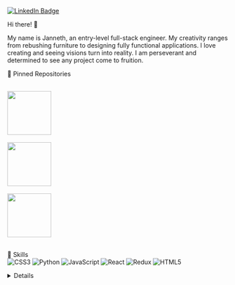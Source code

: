 
[![LinkedIn Badge](https://img.shields.io/badge/LinkedIn-Profile-informational?style=flat&logo=linkedin&logoColor=white&color=0D76A8)](https://www.linkedin.com/in/janneth-williams/)

Hi there! 👋

My name is Janneth, an entry-level full-stack engineer.  My creativity ranges from rebushing furniture to designing fully functional applications.  I love creating and seeing visions turn into reality. I am perseverant and determined to see any project come to fruition.


📌 Pinned Repositories

<br>

<a href="https://github.com/Lambda-School-Labs/PT17_merchant-marketplace-a-fe">
  <img align="center" style="margin:1rem 0.5rem, size: 0.5 rem, width="100" height="100"" src="https://images.unsplash.com/photo-1532079563951-0c8a7dacddb3?ixid=MnwxMjA3fDB8MHxwaG90by1wYWdlfHx8fGVufDB8fHx8&ixlib=rb-1.2.1&auto=format&fit=crop&w=1050&q=80" />
</a>

<br>
<br>
<a href="https://github.com/Build-Week-African-Marketplace-1-Jun-20">
  <img align="center" style="margin:0.5rem, width="100" height="100"" src="https://images.unsplash.com/photo-1575303093127-18b3c4ef8c41?ixid=MnwxMjA3fDB8MHxzZWFyY2h8Mnx8YWZyaWNhbiUyMG1hcmtldHxlbnwwfHwwfHw%3D&ixlib=rb-1.2.1&auto=format&fit=crop&w=500&q=60" />
</a>
<br>
<br>
<a href="https://github.com/BW-Water-My-Plants2/back-end">
  <img align="center" style="margin:0.5rem, width="100" height="100"" src="https://images.unsplash.com/photo-1602142937821-6d9cf950d17c?ixid=MnwxMjA3fDB8MHxwaG90by1wYWdlfHx8fGVufDB8fHx8&ixlib=rb-1.2.1&auto=format&fit=crop&w=800&q=80" />
</a>

<br>
<br>


💼 Skills
<br>
<img alt="CSS3" src="https://img.shields.io/badge/css3%20-%231572B6.svg?&style=for-the-badge&logo=css3&logoColor=white"/>
<img alt="Python" src="https://img.shields.io/badge/python%20-%2314354C.svg?&style=for-the-badge&logo=python&logoColor=white"/>
<img alt="JavaScript" src="https://img.shields.io/badge/javascript%20-%23323330.svg?&style=for-the-badge&logo=javascript&logoColor=%23F7DF1E"/>
<img alt="React" src="https://img.shields.io/badge/react%20-%2320232a.svg?&style=for-the-badge&logo=react&logoColor=%2361DAFB"/>
<img alt="Redux" src="https://img.shields.io/badge/redux%20-%23593d88.svg?&style=for-the-badge&logo=redux&logoColor=white"/>
<img alt="HTML5" src="https://img.shields.io/badge/html5%20-%23E34F26.svg?&style=for-the-badge&logo=html5&logoColor=white"/>
<br>
<details>
More Skills

<img alt="Express.js" src="https://img.shields.io/badge/express.js%20-%23404d59.svg?&style=for-the-badge"/>
<img alt="NodeJS" src="https://img.shields.io/badge/node.js%20-%2343853D.svg?&style=for-the-badge&logo=node.js&logoColor=white"/>
<img alt="Bootstrap" src="https://img.shields.io/badge/bootstrap%20-%23563D7C.svg?&style=for-the-badge&logo=bootstrap&logoColor=white"/>
<img alt="Ant-Design" src="https://img.shields.io/badge/-Ant%20Design-%230170FE?&style=for-the-badge&logo=ant-design&logoColor=white"/>
<img alt="Figma" src="https://img.shields.io/badge/figma%20-%23F24E1E.svg?&style=for-the-badge&logo=figma&logoColor=white"/>
<img alt="Visual Studio Code" src="https://img.shields.io/badge/Visual%20Studio%20Code-0078d7.svg?&style=for-the-badge&logo=visual-studio-code&logoColor=white"/>
<img alt="MySQL" src="https://img.shields.io/badge/mysql-%2300f.svg?&style=for-the-badge&logo=mysql&logoColor=white"/>
<img alt="SQLite" src ="https://img.shields.io/badge/sqlite-%2307405e.svg?&style=for-the-badge&logo=sqlite&logoColor=white"/>
<img alt="Jest" src="https://img.shields.io/badge/-jest-%23C21325?&style=for-the-badge&logo=jest&logoColor=white"/>
<img alt="Spotify" src="https://img.shields.io/badge/Spotify-1ED760?style=for-the-badge&logo=spotify&logoColor=white" />

...
<details>
